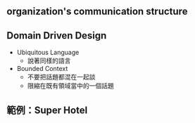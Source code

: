 ## organization's communication structure

## Domain Driven Design
- Ubiquitous Language
    - 說著同樣的語言
- Bounded Context
    - 不要把話題都混在一起談
    - 限縮在既有領域當中的一個話題

## 範例：Super Hotel